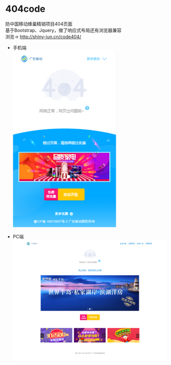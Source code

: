 # 404code
防中国移动蜂巢精销项目404页面  
基于Bootstrap、Jquery，做了响应式布局还有浏览器兼容   
浏览-> http://shiny-jun.cn/code404/

* 手机端  
 ![image](https://github.com/shiny-jun/404code/blob/master/img/404-1.PNG)
 
* PC端
 ![image](https://github.com/shiny-jun/404code/blob/master/img/code404.png)
